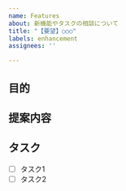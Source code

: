 ```yaml
---
name: Features
about: 新機能やタスクの相談について
title: "【要望】○○○"
labels: enhancement
assignees: ''

---
```


<!-- あくまでテンプレートなので必ずしもすべての項目を埋めなくてよい -->

<!-- 要望のテンプレート -->
## 目的



## 提案内容



## タスク
- [ ] タスク1
- [ ] タスク2
